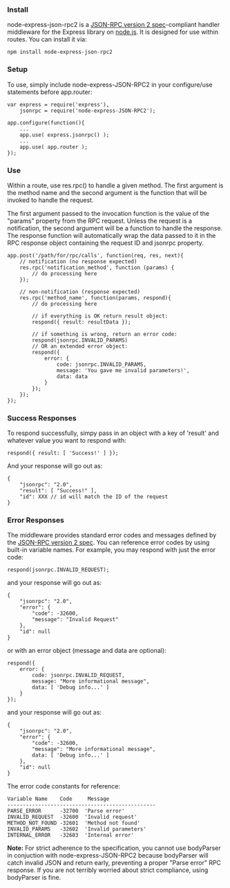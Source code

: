 ### Install

node-express-json-rpc2 is a [JSON-RPC version 2 spec](http://www.jsonrpc.org/specification)-compliant handler middleware for the Express library on [node.js](http://nodejs.org). It is designed for use within routes. You can install it via:

    npm install node-express-json-rpc2

### Setup

To use, simply include node-express-JSON-RPC2 in your configure/use statements before app.router:

    var express = require('express'),
    	jsonrpc = require('node-express-JSON-RPC2');

    app.configure(function(){
    	...
    	app.use( express.jsonrpc() );
    	...
    	app.use( app.router );
    });

### Use

Within a route, use res.rpc() to handle a given method. The first argument is the method name and the second argument is the function that will be invoked to handle the request.

The first argument passed to the invocation function is the value of the "params" property from the RPC request. Unless the request is a notification, the second argument will be a function to handle the response. The response function will automatically wrap the data passed to it in the RPC response object containing the request ID and jsonrpc property.

    app.post('/path/for/rpc/calls', function(req, res, next){
    	// notification (no response expected)
    	res.rpc('notification_method', function (params) {
    		// do processing here
    	});
    
    	// non-notification (response expected)
    	res.rpc('method_name', function(params, respond){
    		// do processing here
    
    		// if everything is OK return result object:
    		respond({ result: resultData });
    
    		// if something is wrong, return an error code:
    		respond(jsonrpc.INVALID_PARAMS)
    		// OR an extended error object:
    		respond({
    			error: {
    				code: jsonrpc.INVALID_PARAMS,
    				message: 'You gave me invalid parameters!',
    				data: data
    			}
    		});
    	});
    });

### Success Responses

To respond successfully, simpy pass in an object with a key of 'result' and whatever value you want to respond with:

    respond({ result: [ 'Success!' ] });

And your response will go out as:

    {
    	"jsonrpc": "2.0",
    	"result": [ "Success!" ],
    	"id": XXX // id will match the ID of the request
    }

### Error Responses

The middleware provides standard error codes and messages defined by the [JSON-RPC version 2 spec](http://www.jsonrpc.org/specification). You can reference error codes by using built-in variable names. For example, you may respond with just the error code:

    respond(jsonrpc.INVALID_REQUEST);

and your response will go out as:

    {
    	"jsonrpc": "2.0",
    	"error": {
    		"code": -32600,
    		"message": "Invalid Request"
    	},
    	"id": null
    }

or with an error object (message and data are optional):

    respond({ 
    	error: {
	    	code: jsonrpc.INVALID_REQUEST,
	    	message: "More informational message",
	    	data: [ 'Debug info...' ] 
    	} 
    });

and your response will go out as:

    {
    	"jsonrpc": "2.0",
    	"error": {
    		"code": -32600,
    		"message": "More informational message",
    		data: [ 'Debug info...' ]
    	},
    	"id": null
    }

The error code constants for reference:

    Variable Name    Code     Message
    ------------------------------------------------
    PARSE_ERROR      -32700  'Parse error'
    INVALID_REQUEST  -32600  'Invalid request'
    METHOD_NOT_FOUND -32601  'Method not found'
    INVALID_PARAMS   -32602  'Invalid parameters'
    INTERNAL_ERROR   -32603  'Internal error'


**Note:** For strict adherence to the specification, you cannot use bodyParser in conjuction with node-express-JSON-RPC2 because bodyParser will catch invalid JSON and return early, preventing a proper "Parse error" RPC response. If you are not terribly worried about strict compliance, using bodyParser is fine.
